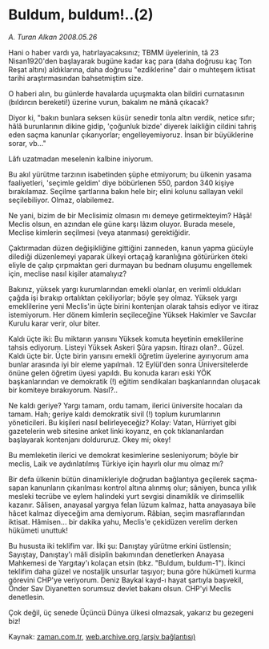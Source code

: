 # Buldum, buldum!..(2)

*A. Turan Alkan 2008.05.26*

<tr><td class="metin" colspan="2" style="padding-top: 20px; padding-left: 5px; padding-right: 10px;">Hani o haber vardı ya, hatırlayacaksınız; TBMM üyelerinin, tâ 23 Nisan1920'den başlayarak bugüne kadar kaç para (daha doğrusu kaç Ton Reşat altını) aldıklarına, daha doğrusu "ezdiklerine" dair o muhteşem iktisat tarihi araştırmasından bahsetmiştim size.</td></tr><tr><td class="metin" colspan="2" style="padding-top: 20px; padding-left: 5px; padding-right: 10px;"><p>O haberi alın, bu günlerde havalarda uçuşmakta olan bildiri curnatasının (bıldırcın bereketi!) üzerine vurun, bakalım ne mânâ çıkacak?
<p>Diyor ki, "bakın bunlara seksen küsür senedir tonla altın verdik, netice sıfır; hâlâ burunlarının dikine gidip, 'çoğunluk bizde' diyerek laikliğin cildini tahriş eden saçma kanunlar çıkarıyorlar; engelleyemiyoruz. İnsan bir büyüklerine sorar, vb..."
<p>Lâfı uzatmadan meselenin kalbine iniyorum.
<p>Bu akıl yürütme tarzının isabetinden şüphe etmiyorum; bu ülkenin yasama faaliyetleri, 'seçimle geldim' diye böbürlenen 550, pardon 340 kişiye bırakılamaz. Seçilme şartlarına bakın hele bir; elini kolunu sallayan vekil seçilebiliyor. Olmaz, olabilemez.
<p>Ne yani, bizim de bir Meclisimiz olmasın mı demeye getirmekteyim? Hâşâ! Meclis olsun, en azından ele güne karşı lâzım oluyor. Burada mesele, Meclise kimlerin seçilmesi (veya atanması) gerektiğidir.
<p>Çaktırmadan düzen değişikliğine gittiğini zanneden, kanun yapma gücüyle dilediği düzenlemeyi yaparak ülkeyi ortaçağ karanlığına götürürken öteki eliyle de çalıp çırpmaktan geri durmayan bu bednam oluşumu engellemek için, meclise nasıl kişiler atamalıyız?
<p>Bakınız, yüksek yargı kurumlarından emekli olanlar, en verimli oldukları çağda işi bırakıp ortalıktan çekiliyorlar; böyle şey olmaz. Yüksek yargı emeklilerine yeni Meclis'in üçte birini kontenjan olarak tahsis ediyor ve itiraz istemiyorum. Her dönem kimlerin seçileceğine Yüksek Hakimler ve Savcılar Kurulu karar verir, olur biter.
<p>Kaldı üçte iki: Bu miktarın yarısını Yüksek komuta heyetinin emeklilerine tahsis ediyorum. Listeyi Yüksek Askeri Şûra yapsın. İtirazı olan?.. Güzel. Kaldı üçte bir. Üçte birin yarısını emekli öğretim üyelerine ayırıyorum ama bunlar arasında iyi bir eleme yapılmalı. 12 Eylül'den sonra Üniversitelerde önüne gelen öğretim üyesi yapıldı. Bu konuda kararı eski YÖK başkanlarından ve demokratik (!) eğitim sendikaları başkanlarından oluşacak bir komiteye bırakıyorum. Nasıl?..
<p>Ne kaldı geriye? Yargı tamam, ordu tamam, ilerici üniversite hocaları da tamam. Hah; geriye kaldı demokratik sivil (!) toplum kurumlarının yöneticileri. Bu kişileri nasıl belirleyeceğiz? Kolay: Vatan, Hürriyet gibi gazetelerin web sitesine anket linki koyarız, en çok tıklananlardan başlayarak kontenjanı doldururuz. Okey mi; okey!
<p>Bu memleketin ilerici ve demokrat kesimlerine sesleniyorum; böyle bir meclis, Laik ve aydınlatılmış Türkiye için hayırlı olur mu olmaz mı?
<p>Bir defa ülkenin bütün dinamikleriyle doğrudan bağlantıya geçilerek saçma-sapan kanunların çıkarılması kontrol altına alınmış olur; sâniyen, bunca yıllık mesleki tecrübe ve eylem halindeki yurt sevgisi dinamiklik ve dirimsellik kazanır. Sâlisen, anayasal yargıya felan lüzum kalmaz, hatta anayasaya bile hâcet kalmaz diyeceğim ama demiyorum. Râbian, seçim masraflarından iktisat. Hâmisen... bir dakika yahu, Meclis'e çekidüzen verelim derken hükümeti unuttuk!
<p>Bu hususta iki teklifim var. İlki şu: Danıştay yürütme erkini üstlensin; Sayıştay, Danıştay'ı mâli disiplin bakımından denetlerken Anayasa Mahkemesi de Yargıtay'ı kolaçan etsin (bkz. "Buldum, buldum-1"). İkinci teklifim daha güzel ve nostaljik unsurlar taşıyor; buna göre hükümeti kurma görevini CHP'ye veriyorum. Deniz Baykal kayd-ı hayat şartıyla başvekil, Önder Sav Diyanetten sorumsuz devlet bakanı olsun. CHP'yi Meclis denetlesin. 
<p>Çok değil, üç senede Üçüncü Dünya ülkesi olmazsak, yakarız bu gezegeni biz!<br/></p></p></p></p></p></p></p></p></p></p></p></p></p></td></tr>

Kaynak: [zaman.com.tr](http://zaman.com.tr/yazar.do?yazino=694085), [web.archive.org (arşiv bağlantısı)](http://web.archive.org/web/20080804143640/http://www.zaman.com.tr:80/yazar.do?yazino=694085)
